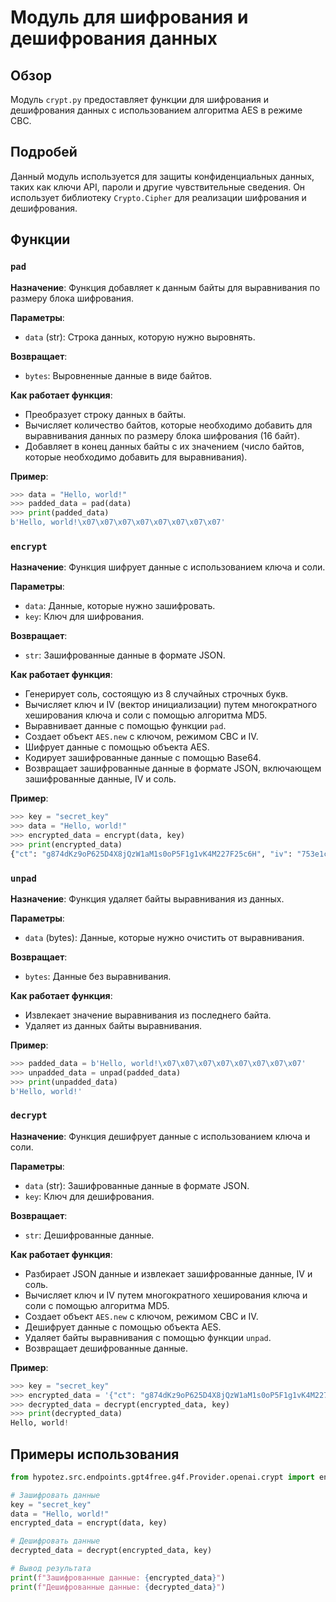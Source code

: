 # Модуль для шифрования и дешифрования данных

## Обзор

Модуль `crypt.py` предоставляет функции для шифрования и дешифрования данных с использованием алгоритма AES в режиме CBC.

## Подробей

Данный модуль используется для защиты конфиденциальных данных, таких как ключи API, пароли и другие чувствительные сведения. Он использует библиотеку `Crypto.Cipher` для реализации шифрования и дешифрования. 

## Функции

### `pad`

**Назначение**: Функция добавляет к данным байты для выравнивания по размеру блока шифрования.

**Параметры**:
- `data` (str): Строка данных, которую нужно выровнять.

**Возвращает**:
- `bytes`: Выровненные данные в виде байтов.

**Как работает функция**:
- Преобразует строку данных в байты.
- Вычисляет количество байтов, которые необходимо добавить для выравнивания данных по размеру блока шифрования (16 байт).
- Добавляет в конец данных байты с их значением (число байтов, которые необходимо добавить для выравнивания).

**Пример**:

```python
>>> data = "Hello, world!"
>>> padded_data = pad(data)
>>> print(padded_data)
b'Hello, world!\x07\x07\x07\x07\x07\x07\x07\x07'
```

### `encrypt`

**Назначение**: Функция шифрует данные с использованием ключа и соли.

**Параметры**:
- `data`: Данные, которые нужно зашифровать.
- `key`: Ключ для шифрования.

**Возвращает**:
- `str`: Зашифрованные данные в формате JSON.

**Как работает функция**:
- Генерирует соль, состоящую из 8 случайных строчных букв.
- Вычисляет ключ и IV (вектор инициализации) путем многократного хеширования ключа и соли с помощью алгоритма MD5.
- Выравнивает данные с помощью функции `pad`.
- Создает объект `AES.new` с ключом, режимом CBC и IV.
- Шифрует данные с помощью объекта AES.
- Кодирует зашифрованные данные с помощью Base64.
- Возвращает зашифрованные данные в формате JSON, включающем зашифрованные данные, IV и соль.

**Пример**:

```python
>>> key = "secret_key"
>>> data = "Hello, world!"
>>> encrypted_data = encrypt(data, key)
>>> print(encrypted_data)
{"ct": "g874dKz9oP625D4X8jQzW1aM1s0oP5F1g1vK4M227F25c6H", "iv": "753e1c9f173856a9", "s": "318ab3f959e96855"}
```

### `unpad`

**Назначение**: Функция удаляет байты выравнивания из данных.

**Параметры**:
- `data` (bytes): Данные, которые нужно очистить от выравнивания.

**Возвращает**:
- `bytes`: Данные без выравнивания.

**Как работает функция**:
- Извлекает значение выравнивания из последнего байта.
- Удаляет из данных байты выравнивания.

**Пример**:

```python
>>> padded_data = b'Hello, world!\x07\x07\x07\x07\x07\x07\x07\x07'
>>> unpadded_data = unpad(padded_data)
>>> print(unpadded_data)
b'Hello, world!'
```

### `decrypt`

**Назначение**: Функция дешифрует данные с использованием ключа и соли.

**Параметры**:
- `data` (str): Зашифрованные данные в формате JSON.
- `key`: Ключ для дешифрования.

**Возвращает**:
- `str`: Дешифрованные данные.

**Как работает функция**:
- Разбирает JSON данные и извлекает зашифрованные данные, IV и соль.
- Вычисляет ключ и IV путем многократного хеширования ключа и соли с помощью алгоритма MD5.
- Создает объект `AES.new` с ключом, режимом CBC и IV.
- Дешифрует данные с помощью объекта AES.
- Удаляет байты выравнивания с помощью функции `unpad`.
- Возвращает дешифрованные данные.

**Пример**:

```python
>>> key = "secret_key"
>>> encrypted_data = '{"ct": "g874dKz9oP625D4X8jQzW1aM1s0oP5F1g1vK4M227F25c6H", "iv": "753e1c9f173856a9", "s": "318ab3f959e96855"}'
>>> decrypted_data = decrypt(encrypted_data, key)
>>> print(decrypted_data)
Hello, world!
```

## Примеры использования

```python
from hypotez.src.endpoints.gpt4free.g4f.Provider.openai.crypt import encrypt, decrypt

# Зашифровать данные
key = "secret_key"
data = "Hello, world!"
encrypted_data = encrypt(data, key)

# Дешифровать данные
decrypted_data = decrypt(encrypted_data, key)

# Вывод результата
print(f"Зашифрованные данные: {encrypted_data}")
print(f"Дешифрованные данные: {decrypted_data}")
```